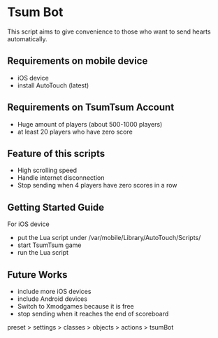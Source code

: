 # Tsum Bot

This script aims to give convenience to those who want to send hearts automatically.

## Requirements on mobile device

* iOS device
* install AutoTouch (latest)

## Requirements on TsumTsum Account

* Huge amount of players (about 500-1000 players)
* at least 20 players who have zero score

## Feature of this scripts

* High scrolling speed
* Handle internet disconnection
* Stop sending when 4 players have zero scores in a row

## Getting Started Guide

For iOS device

* put the Lua script under /var/mobile/Library/AutoTouch/Scripts/
* start TsumTsum game
* run the Lua script

## Future Works

* include more iOS devices
* include Android devices
* Switch to Xmodgames because it is free
* stop sending when it reaches the end of scoreboard

preset > settings > classes > objects > actions > tsumBot
